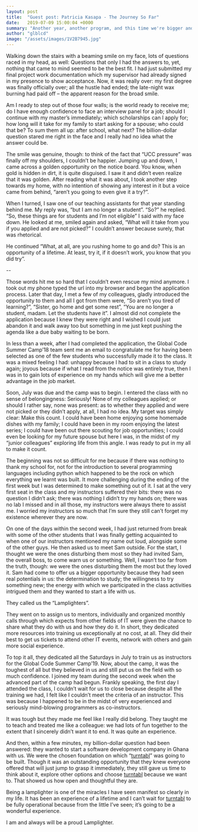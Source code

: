 ```yaml
---
layout: post
title:  "Guest post: Patricia Kasapa - The Journey So Far"
date:   2019-07-09 15:00:04 +0000
summary: "Another year, another program, and this time we're bigger and better than ever!"
author: "glblcd"
image: "/assets/images/1V2B7945.jpg"
---
```


Walking down the stairs with a beaming smile on my face, lots of questions raced in my head, as well: Questions that only I had the answers to, yet, nothing that came to mind seemed to be the best fit. I had just submitted my final project work documentation which my supervisor had already signed in my presence to show acceptance. Now, it was really over: my first degree was finally officially over; all the hustle had ended; the late-night wax burning had paid off – the apparent reason for the broad smile. 

Am I ready to step out of those four walls; is the world ready to receive me; do I have enough confidence to face an interview panel for a job; should I continue with my master’s immediately; which scholarships can I apply for; how long will it take for my family to start asking for a spouse; who could that be? To sum them all up: after school, what next? The billion-dollar question stared me right in the face and I really had no idea what the answer could be. 

The smile was genuine, though: to think of the fact that “UCC pressure” was finally off my shoulders, I couldn’t be happier. Jumping up and down, I came across a golden opportunity on the notice board. You know, when gold is hidden in dirt, it is quite disguised. I saw it and didn’t even realize that it was golden. After reading what it was about, I took another step towards my home, with no intention of showing any interest in it but a voice came from behind, “aren’t you going to even give it a try?”.

When I turned, I saw one of our teaching assistants for that year standing behind me. My reply was, “but I am no longer a student”. “So?” he replied. “So, these things are for students and I’m not eligible” I said with my face down. He looked at me, smiled again and asked, “What will it take from you if you applied and are not picked?” I couldn’t answer because surely, that was rhetorical.

He continued “What, at all, are you rushing home to go and do? This is an opportunity of a lifetime. At least, try it, if it doesn’t work, you know that you did try”.

--

Those words hit me so hard that I couldn’t even rescue my mind anymore. I took out my phone typed the url into my browser and began the application process. Later that day, I met a few of my colleagues, gladly introduced the opportunity to them and all I got from them were, “So aren’t you tired of learning?”, “Sister, go home and get some rest”, “You are no longer a student, madam. Let the students have it”. I almost did not complete the application because I knew they were right and I wished I could just abandon it and walk away too but something in me just kept pushing the agenda like a due baby waiting to be born. 

In less than a week, after I had completed the application, the Global Code Summer Camp’18 team sent me an email to congratulate me for having been selected as one of the few students who successfully made it to the class. It was a mixed feeling I had: unhappy because I had to sit in a class to study again; joyous because if what I read from the notice was entirely true, then I was in to gain lots of experience on my hands which will give me a better advantage in the job market.

Soon, July was due and the camp was to begin. I entered the class with no sense of belongingness: Seriously! None of my colleagues applied; or should I rather say, none was present: as to whether they applied and were not picked or they didn’t apply, at all, I had no idea. My target was simply clear: Make this count. I could have been home enjoying some homemade dishes with my family; I could have been in my room enjoying the latest series; I could have been out there scouting for job opportunities; I could even be looking for my future spouse but here I was, in the midst of my “junior colleagues” exploring life from this angle. I was ready to put in my all to make it count.

The beginning was not so difficult for me because if there was nothing to thank my school for, not for the introduction to several programming languages including python which happened to be the rock on which everything we learnt was built. It  more challenging during the ending of the first week but I was determined to make something out of it. I sat at the very first seat in the class and my instructors suffered their bits: there was no question I didn’t ask; there was nothing I didn’t try my hands on; there was no lab I missed and in all those, my instructors were always there to assist me. I worried my instructors so much that I’m sure they still can’t forget my existence wherever they are now. 

On one of the days within the second week, I had just returned from break with some of the other students that I was finally getting acquainted to when one of our instructors mentioned my name out loud, alongside some of the other guys. He then asked us to meet Sam outside. For the start, I thought we were the ones disturbing them most so they had invited Sam, the overall boss, to come warn us or something. Well, I wasn’t too far from the truth, though: we were the ones disturbing them the most but they loved it. Sam had come to offer us a bigger opportunity because they had seen real potentials in us: the determination to study; the willingness to try something new; the energy with which we participated in the class activities intrigued them and they wanted to start a life with us.

They called us the “Lamplighters”. 

They went on to assign us to mentors, individually and organized monthly calls through which expects from other fields of IT were given the chance to share what they do with us and how they do it. In short, they dedicated more resources into training us exceptionally at no cost, at all. They did their best to get us tickets to attend other IT events, network with others and gain more social experience.

To top it all, they dedicated all the Saturdays in July to train us as instructors for the Global Code Summer Camp’19. Now, about the camp, it was the toughest of all but they believed in us and still put us on the field with so much confidence. I joined my team during the second week when the advanced part of the camp had begun. Frankly speaking, the first day I attended the class, I couldn’t wait for us to close because despite all the training we had, I felt like I couldn’t meet the criteria of an instructor. This was because I happened to be in the midst of very experienced and seriously mind-blowing programmers as co-instructors.

It was tough but they made me feel like I really did belong. They taught me to teach and treated me like a colleague: we had lots of fun together to the extent that I sincerely didn’t want it to end. It was quite an experience.

And then, within a few minutes, my billion-dollar question had been answered: they wanted to start a software development company in Ghana with us. We were the chosen foundation on which “[turntabl](//turntabl.io)” was going to be built. Though it was an outstanding opportunity that they knew everyone offered that will just jump to grasp it immediately, they still gave us time to think about it, explore other options and choose [turntabl](//turntabl.io) because we want to. That showed us how open and thoughtful they are.

Being a lamplighter is one of the miracles I have seen manifest so clearly in my life. It has been an experience of a lifetime and I can’t wait for [turntabl](//turntabl.io) to be fully operational because from the little I’ve seen; it’s going to be a wonderful experience.

I am and always will be a proud Lamplighter.